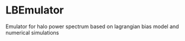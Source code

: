 # LBEmulator
Emulator for halo power spectrum based on lagrangian bias model and numerical simulations
